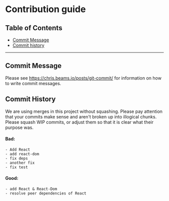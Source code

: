 # Contribution guide

## Table of Contents

* [Commit Message](#commit-message)
* [Commit history](#commit-history)

---

## Commit Message

Please see https://chris.beams.io/posts/git-commit/ for information on how to write commit messages.

## Commit History

We are using merges in this project without squashing. Please pay attention that your commits make sense and aren't broken up into illogical chunks. Please squash WIP commits, or adjust them so that it is clear what their purpose was.

#### Bad:

```
- Add React
- add react-dom
- fix deps
- another fix
- fix test
```

#### Good:

```
- add React & React-Dom
- resolve peer dependencies of React
```
